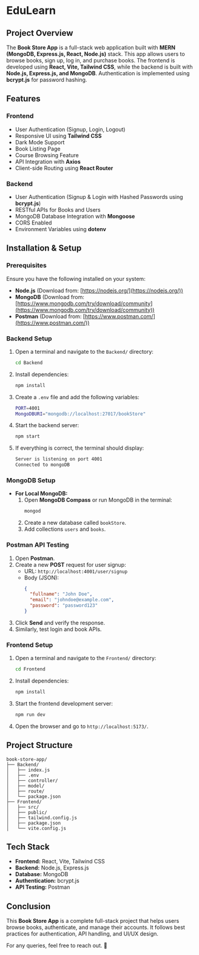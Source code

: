 # EduLearn

## Project Overview
The **Book Store App** is a full-stack web application built with **MERN (MongoDB, Express.js, React, Node.js)** stack. This app allows users to browse books, sign up, log in, and purchase books. The frontend is developed using **React, Vite, Tailwind CSS**, while the backend is built with **Node.js, Express.js, and MongoDB**. Authentication is implemented using **bcrypt.js** for password hashing.

## Features
### Frontend
- User Authentication (Signup, Login, Logout)
- Responsive UI using **Tailwind CSS**
- Dark Mode Support
- Book Listing Page
- Course Browsing Feature
- API Integration with **Axios**
- Client-side Routing using **React Router**

### Backend
- User Authentication (Signup & Login with Hashed Passwords using **bcrypt.js**)
- RESTful APIs for Books and Users
- MongoDB Database Integration with **Mongoose**
- CORS Enabled
- Environment Variables using **dotenv**

## Installation & Setup
### Prerequisites
Ensure you have the following installed on your system:
- **Node.js** (Download from: [https://nodejs.org/](https://nodejs.org/))
- **MongoDB** (Download from: [https://www.mongodb.com/try/download/community](https://www.mongodb.com/try/download/community))
- **Postman** (Download from: [https://www.postman.com/](https://www.postman.com/))

### Backend Setup
1. Open a terminal and navigate to the `Backend/` directory:
   ```sh
   cd Backend
   ```
2. Install dependencies:
   ```sh
   npm install
   ```
3. Create a `.env` file and add the following variables:
   ```sh
   PORT=4001
   MongoDBURI="mongodb://localhost:27017/bookStore"
   ```
4. Start the backend server:
   ```sh
   npm start
   ```
5. If everything is correct, the terminal should display:
   ```sh
   Server is listening on port 4001
   Connected to mongoDB
   ```

### MongoDB Setup
- **For Local MongoDB:**
  1. Open **MongoDB Compass** or run MongoDB in the terminal:
     ```sh
     mongod
     ```
  2. Create a new database called `bookStore`.
  3. Add collections `users` and `books`.

### Postman API Testing
1. Open **Postman**.
2. Create a new **POST** request for user signup:
   - URL: `http://localhost:4001/user/signup`
   - Body (JSON):
     ```json
     {
       "fullname": "John Doe",
       "email": "johndoe@example.com",
       "password": "password123"
     }
     ```
3. Click **Send** and verify the response.
4. Similarly, test login and book APIs.

### Frontend Setup
1. Open a terminal and navigate to the `Frontend/` directory:
   ```sh
   cd Frontend
   ```
2. Install dependencies:
   ```sh
   npm install
   ```
3. Start the frontend development server:
   ```sh
   npm run dev
   ```
4. Open the browser and go to `http://localhost:5173/`.

## Project Structure
```
book-store-app/
├── Backend/
│   ├── index.js
│   ├── .env
│   ├── controller/
│   ├── model/
│   ├── route/
│   └── package.json
├── Frontend/
│   ├── src/
│   ├── public/
│   ├── tailwind.config.js
│   ├── package.json
│   └── vite.config.js
```

## Tech Stack
- **Frontend:** React, Vite, Tailwind CSS
- **Backend:** Node.js, Express.js
- **Database:** MongoDB
- **Authentication:** bcrypt.js
- **API Testing:** Postman

## Conclusion
This **Book Store App** is a complete full-stack project that helps users browse books, authenticate, and manage their accounts. It follows best practices for authentication, API handling, and UI/UX design.

For any queries, feel free to reach out. 🚀

